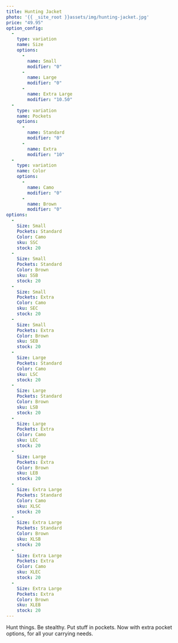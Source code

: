 ```yaml
---
title: Hunting Jacket
photo: '{{ _site_root }}assets/img/hunting-jacket.jpg'
price: "49.95"
option_config:
  - 
    type: variation
    name: Size
    options:
      - 
        name: Small
        modifier: "0"
      - 
        name: Large
        modifier: "0"
      - 
        name: Extra Large
        modifier: "10.50"
  - 
    type: variation
    name: Pockets
    options:
      - 
        name: Standard
        modifier: "0"
      - 
        name: Extra
        modifier: "10"
  - 
    type: variation
    name: Color
    options:
      - 
        name: Camo
        modifier: "0"
      - 
        name: Brown
        modifier: "0"
options:
  - 
    Size: Small
    Pockets: Standard
    Color: Camo
    sku: SSC
    stock: 20
  - 
    Size: Small
    Pockets: Standard
    Color: Brown
    sku: SSB
    stock: 20
  - 
    Size: Small
    Pockets: Extra
    Color: Camo
    sku: SEC
    stock: 20
  - 
    Size: Small
    Pockets: Extra
    Color: Brown
    sku: SEB
    stock: 20
  - 
    Size: Large
    Pockets: Standard
    Color: Camo
    sku: LSC
    stock: 20
  - 
    Size: Large
    Pockets: Standard
    Color: Brown
    sku: LSB
    stock: 20
  - 
    Size: Large
    Pockets: Extra
    Color: Camo
    sku: LEC
    stock: 20
  - 
    Size: Large
    Pockets: Extra
    Color: Brown
    sku: LEB
    stock: 20
  - 
    Size: Extra Large
    Pockets: Standard
    Color: Camo
    sku: XLSC
    stock: 20
  - 
    Size: Extra Large
    Pockets: Standard
    Color: Brown
    sku: XLSB
    stock: 20
  - 
    Size: Extra Large
    Pockets: Extra
    Color: Camo
    sku: XLEC
    stock: 20
  - 
    Size: Extra Large
    Pockets: Extra
    Color: Brown
    sku: XLEB
    stock: 20
---
```

Hunt things. Be stealthy. Put stuff in pockets. Now with extra pocket options, for all your carrying needs.